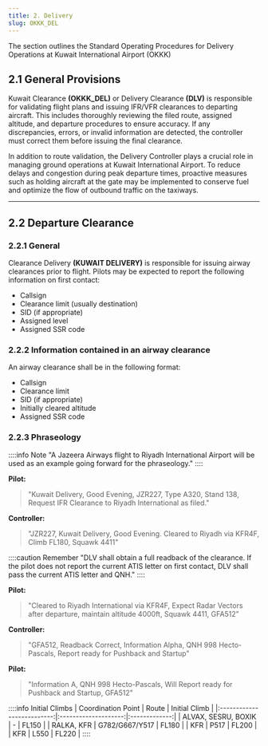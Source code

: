 ```yaml
---
title: 2. Delivery
slug: OKKK_DEL
---
```

The section outlines the Standard Operating Procedures for Delivery Operations at Kuwait International Airport (OKKK)

## 2.1 General Provisions

Kuwait Clearance **(OKKK_DEL)** or Delivery Clearance **(DLV)** is responsible for validating flight plans and issuing IFR/VFR clearances to departing aircraft. This includes thoroughly reviewing the filed route, assigned altitude, and departure procedures to ensure accuracy. If any discrepancies, errors, or invalid information are detected, the controller must correct them before issuing the final clearance.

In addition to route validation, the Delivery Controller plays a crucial role in managing ground operations at Kuwait International Airport. To reduce delays and congestion during peak departure times, proactive measures such as holding aircraft at the gate may be implemented to conserve fuel and optimize the flow of outbound traffic on the taxiways.

---

## 2.2 Departure Clearance

### 2.2.1 General

Clearance Delivery **(KUWAIT DELIVERY)** is responsible for issuing airway clearances prior to flight. Pilots may be expected to report the following information on first contact:

- Callsign
- Clearance limit (usually destination)
- SID (if appropriate)
- Assigned level
- Assigned SSR code

### 2.2.2 Information contained in an airway clearance

An airway clearance shall be in the following format:

- Callsign
- Clearance limit
- SID (if appropriate)
- Initially cleared altitude
- Assigned SSR code

### 2.2.3 Phraseology
::::info Note
"A Jazeera Airways flight to Riyadh International Airport will be used as an example going forward for the phraseology."
::::

**Pilot:**
> "Kuwait Delivery, Good Evening, JZR227, Type A320, Stand 138, Request IFR Clearance to Riyadh International as filed."

**Controller:**
> "JZR227, Kuwait Delivery, Good Evening. Cleared to Riyadh via KFR4F, Climb FL180, Squawk 4411"

::::caution Remember
"DLV shall obtain a full readback of the clearance. If the pilot does not report the current ATIS letter on first contact, DLV shall pass the current ATIS letter and QNH."
::::

**Pilot:**
> "Cleared to Riyadh International via KFR4F, Expect Radar Vectors after departure, maintain altitude 4000ft, Squawk 4411, GFA512"

**Controller:**
> "GFA512, Readback Correct, Information Alpha, QNH 998 Hecto-Pascals, Report ready for Pushback and Startup"

**Pilot:**
> "Information A, QNH 998 Hecto-Pascals, Will Report ready for Pushback and Startup, GFA512"

::::info Initial Climbs
|     Coordination Point     |        Route         | Initial Climb |
|:--------------------------:|:--------------------:|:-------------:|
| ALVAX, SESRU, BOXIK        | -                    | FL150         |
| RALKA, KFR                 | G782/G667/Y517       | FL180         |
| KFR                        | P517                 | FL200         |
| KFR                        | L550                 | FL220         |
::::